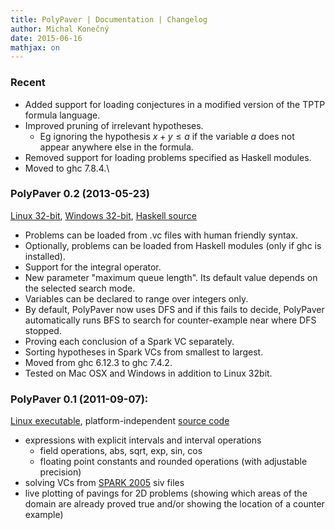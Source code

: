```yaml
---
title: PolyPaver | Documentation | Changelog
author: Michal Konečný
date: 2015-06-16
mathjax: on
---
```


### **Recent**

-   Added support for loading conjectures in a modified version of the TPTP formula language.
-   Improved pruning of irrelevant hypotheses.
    - Eg ignoring the hypothesis $x + y \leq a$ if the variable $a$ does not appear anywhere else in the formula.
-   Removed support for loading problems specified as Haskell modules. 
-   Moved to ghc 7.8.4.\

### **PolyPaver 0.2** (2013-05-23)

[Linux 32-bit](http://code.google.com/p/polypaver/downloads/detail?name=polypaver-0.2-linux-i386-glibc215), 
[Windows 32-bit](http://code.google.com/p/polypaver/downloads/detail?name=polypaver-0.2-win7-32bit.exe), 
[Haskell source](http://code.google.com/p/polypaver/downloads/detail?name=polypaver-0.2.tar.gz)

-   Problems can be loaded from .vc files with human friendly
    syntax.
-   Optionally, problems can be loaded from Haskell modules (only if
    ghc is installed).
-   Support for the integral operator.
-   New parameter "maximum queue length". Its default value depends
    on the selected search mode.
-   Variables can be declared to range over integers only.
-   By default, PolyPaver now uses DFS and if this fails to decide,
    PolyPaver automatically runs BFS to search for counter-example
    near where DFS stopped.
-   Proving each conclusion of a Spark VC separately.
-   Sorting hypotheses in Spark VCs from smallest to largest.
-   Moved from ghc 6.12.3 to ghc 7.4.2.
-   Tested on Mac OSX and Windows in addition to Linux 32bit.

### **PolyPaver 0.1** (2011-09-07): 
[Linux executable](http://code.google.com/p/polypaver/downloads/detail?name=polypaver-0.1), 
platform-independent [source code](http://code.google.com/p/polypaver/downloads/detail?name=polypaver-0.1.tar.gz)

-   expressions with explicit intervals and interval operations
    -   field operations, abs, sqrt, exp, sin, cos
    -   floating point constants and rounded operations (with adjustable precision)
-   solving VCs from [SPARK 2005](https://en.wikipedia.org/wiki/SPARK_%28programming_language%29) siv files
-   live plotting of pavings for 2D problems (showing which areas of
    the domain are already proved true and/or showing the location
    of a counter example)

